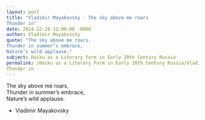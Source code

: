 ```yaml
---
layout: post
title: "Vladimir Mayakovsky - The sky above me roars  
Thunder in"
date: 2024-12-28 12:00:00 -0000
author: Vladimir Mayakovsky
quote: "The sky above me roars,  
Thunder in summer’s embrace,  
Nature’s wild applause."
subject: Haiku as a Literary Form in Early 20th Century Russia
permalink: /Haiku as a Literary Form in Early 20th Century Russia/Vladimir Mayakovsky/Vladimir Mayakovsky - The sky above me roars  
Thunder in
---
```


The sky above me roars,  
Thunder in summer’s embrace,  
Nature’s wild applause.

- Vladimir Mayakovsky
